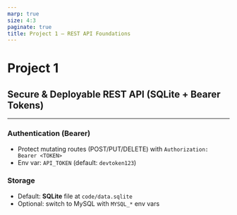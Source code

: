 ```yaml
---
marp: true
size: 4:3
paginate: true
title: Project 1 – REST API Foundations
---
```


# Project 1  
## Secure & Deployable REST API (SQLite + Bearer Tokens)


---

### Authentication (Bearer)
- Protect mutating routes (POST/PUT/DELETE) with `Authorization: Bearer <TOKEN>`
- Env var: `API_TOKEN` (default: `devtoken123`)

### Storage
- Default: **SQLite** file at `code/data.sqlite`
- Optional: switch to MySQL with `MYSQL_*` env vars
